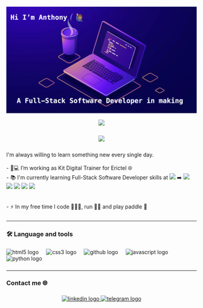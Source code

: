 ![images/example.png](https://github.com/Anthobetto/anthobetto/blob/53fdd6399ba78c1c99eea4da8ae33b2a6605a5cb/Profile.png)

<div align="center" width="480" height="480">
<img src="https://media2.giphy.com/media/v1.Y2lkPTc5MGI3NjExa2o0bWRlYW1wYjZsem82YmJxeGpudXZuenB5cnZ0bG5ubjVmZnlyaSZlcD12MV9pbnRlcm5hbF9naWZfYnlfaWQmY3Q9Zw/scZPhLqaVOM1qG4lT9/giphy.webp">
</div>

###

<div align="center">
  <img src="https://visitor-badge.laobi.icu/badge?page_id=anthobetto.anthobetto&"  />
</div>

###

###

<p align="left">I'm always willing to learn something new every single day.<br><br>- 🔭💻 I’m working as Kit Digital Trainer for Erictel 🌐<br>- 📚 I'm currently learning Full-Stack Software Developer skills at <a href="https://4geeksacademy.com/es/inicio" target="_blank"><img src="https://img.shields.io/static/v1?message=4Geeks%20Academy&logo=4geeks&label=&color=000000&logoColor=white&labelColor=&style=for-the-badge" height="25"/></a>
➡️
<img src="http://img.shields.io/badge/-Git-F1502F?style=flat&logo=git&logoColor=FFFFFF">
<img src = "https://img.shields.io/badge/-HTML5-E34F26?style=flat&logo=html5&logoColor=white"> 
<img src = "https://img.shields.io/badge/-CSS3-1572B6?style=flat&logo=css3&logoColor=white">
<img src="https://img.shields.io/badge/-Bootstrap-563D7C?style=flat&logo=bootstrap&logoColor=white">
<img src="https://img.shields.io/badge/-JavaScript-eed718?style=flat&logo=javascript&logoColor=ffffff">
<br><br><br>- ⚡ In my free time I code 👨🏽‍💻, run 🏃🏽 and play paddle 🎾</p>

###

---

<h3 align="left">🛠 Language and tools</h3>

###

<div align="left">
  <img src="https://cdn.jsdelivr.net/gh/devicons/devicon/icons/html5/html5-original.svg" height="40" alt="html5 logo"  />
  <img width="12" />
  <img src="https://cdn.jsdelivr.net/gh/devicons/devicon/icons/css3/css3-original.svg" height="40" alt="css3 logo"  />
  <img width="12" />
  <img src="https://skillicons.dev/icons?i=github" height="40" alt="github logo"  />
  <img width="12" />
  <img src="https://cdn.jsdelivr.net/gh/devicons/devicon/icons/javascript/javascript-original.svg" height="40" alt="javascript logo"  />
  <img width="12" />
  <img src="https://cdn.jsdelivr.net/gh/devicons/devicon/icons/python/python-original.svg" height="40" alt="python logo"  />
</div>

###

---


<h3 align="left">Contact me 🌐</h3>

###

<div align="center">
  <a href="https://www.linkedin.com/in/anthonyfloresm/" target="_blank">
    <img src="https://img.shields.io/static/v1?message=LinkedIn&logo=linkedin&label=&color=0077B5&logoColor=white&labelColor=&style=for-the-badge" height="25" alt="linkedin logo"  />
  </a>
  <a href="https://t.me/anthobetto" target="_blank">
    <img src="https://img.shields.io/static/v1?message=Telegram&logo=telegram&label=&color=2CA5E0&logoColor=white&labelColor=&style=for-the-badge" height="25" alt="telegram logo"  />
  </a>
</div>

